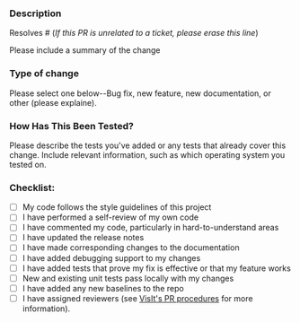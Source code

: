 ### Description

Resolves # (*If this PR is unrelated to a ticket, please erase this line*)

Please include a summary of the change


### Type of change

Please select one below--Bug fix, new feature, new documentation, or other (please explaine).

### How Has This Been Tested?

Please describe the tests you've added or any tests that already cover this change. Include relevant information, such as which operating system you tested on.

### Checklist:

- [ ] My code follows the style guidelines of this project
- [ ] I have performed a self-review of my own code
- [ ] I have commented my code, particularly in hard-to-understand areas
- [ ] I have updated the release notes
- [ ] I have made corresponding changes to the documentation
- [ ] I have added debugging support to my changes
- [ ] I have added tests that prove my fix is effective or that my feature works
- [ ] New and existing unit tests pass locally with my changes
- [ ] I have added any new baselines to the repo
- [ ] I have assigned reviewers (see [VisIt's PR procedures](https://visit-sphinx-github-user-manual.readthedocs.io/en/develop/dev_manual/pr_create.html#reviewers) for more information).
